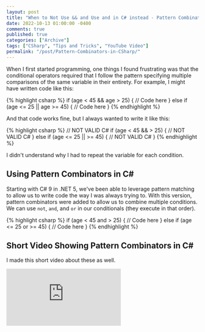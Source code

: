 ```yaml
---
layout: post
title: "When to Not Use && and Use and in C# instead - Pattern Combinators"
date: 2022-10-13 01:00:00 -0400
comments: true
published: true
categories: ["Archive"]
tags: ["CSharp", "Tips and Tricks", "YouTube Video"]
permalink: "/post/Pattern-Combinators-in-CSharp/"
---
```


When I first started programming, one things I found frustrating was that the conditional operators required that I follow the pattern specifying multiple comparisons of the same variable in their entirety. For example, I might have written code like this:

{% highlight csharp %}
if (age < 45 && age > 25)
{
    // Code here
}
else if (age <= 25 || age >= 45)
{
    // Code here
}
{% endhighlight %}

And that code works fine, but I always wanted to write it like this:

{% highlight csharp %}
// NOT VALID C#
if (age < 45 && > 25)
{
    // NOT VALID C#
}
else if (age <= 25 || >= 45)
{
    // NOT VALID C#
}
{% endhighlight %}

I didn't understand why I had to repeat the variable for each condition.

## Using Pattern Combinators in C\#

Starting with C# 9 in .NET 5, we've been able to leverage pattern matching to allow us to write code the way I was always trying to. With this version, pattern combinators were added to allow us to combine multiple conditions. We can use `not`, `and`, and `or` in our conditionals (they execute in that order).

{% highlight csharp %}
if (age < 45 and > 25)
{
    // Code here
}
else if (age <= 25 or >= 45)
{
    // Code here
}
{% endhighlight %}

## Short Video Showing Pattern Combinators in C\#

I made this short video about these as well.

<div class="video-container">
    <iframe src="https://www.youtube.com/embed/grQ98qjbl4Q" title="YouTube video player" frameborder="0" allow="accelerometer; autoplay; clipboard-write; encrypted-media; gyroscope; picture-in-picture" allowfullscreen></iframe>
</div>
